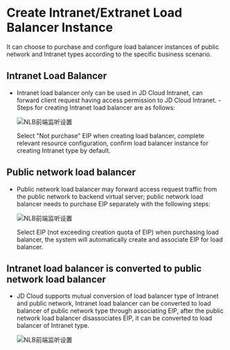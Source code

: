 # Create Intranet/Extranet Load Balancer Instance

  It can choose to purchase and configure load balancer instances of public network and Intranet types according to the specific business scenario.

## Intranet Load Balancer

- Intranet load balancer only can be used in JD Cloud Intranet, can forward client request having access permission to JD Cloud Intranet. - Steps for creating Intranet load balancer are as follows:

  ![NLB前端监听设置](../../../../image/Networking/NLB/NLB-058.png)

  Select "Not purchase" EIP when creating load balancer, complete relevant resource configuration, confirm load balancer instance for creating Intranet type by default.
	
## Public network load balancer

- Public network load balancer may forward access request traffic from the public network to backend virtual server; public network load balancer needs to purchase EIP separately with the following steps:

  ![NLB前端监听设置](../../../../image/Networking/NLB/NLB-059.png)

  Select EIP (not exceeding creation quota of EIP) when purchasing load balancer, the system will automatically create and associate EIP for load balancer.

## Intranet load balancer is converted to public network load balancer

- JD Cloud supports mutual conversion of load balancer type of Intranet and public network, Intranet load balancer can be converted to load balancer of public network type through associating EIP, after the public network load balancer disassociates EIP, it can be converted to load balancer of Intranet type.

  ![NLB前端监听设置](../../../../image/Networking/NLB/NLB-060.png)

	
